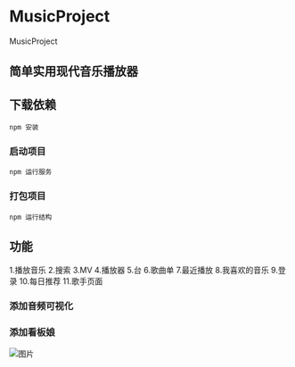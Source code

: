 # MusicProject
MusicProject

## 简单实用现代音乐播放器
## 下载依赖
```
npm 安装
```
### 启动项目
```
npm 运行服务
```
### 打包项目
```
npm 运行结构
```
## 功能
1.播放音乐
2.搜索
3.MV
4.播放器
5.台
6.歌曲单
7.最近播放
8.我喜欢的音乐
9.登录
10.每日推荐
11.歌手页面
### 添加音频可视化

### 添加看板娘

![图片](https://user-images.githubusercontent.com/118042668/211133178-6dea3d03-f4db-4f0a-b5c3-2795677b2ece.png)
